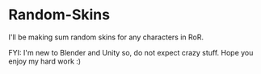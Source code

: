# Random-Skins
I'll be making sum random skins for any characters in RoR.

FYI:
I'm new to Blender and Unity so, do not expect crazy stuff. Hope you enjoy my hard work :)
